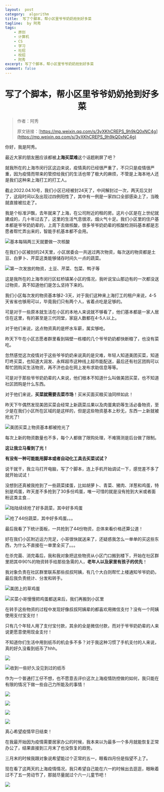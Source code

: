 ```yaml
---
layout:  post
category:  algorithm
title:  写了个脚本，帮小区里爷爷奶奶抢到好多菜
tagline:  by 阿秀
tags:
    - 原创
    - 计算机
    - CS
    - 学习
    - 社招
    - 校招
    - 阿秀
excerpt: 写了个脚本，帮小区里爷爷奶奶抢到好多菜
comment: false
---
```





<h1 align="center">写了个脚本，帮小区里爷爷奶奶抢到好多菜</h1>

>作者：阿秀
>
>原文链接：[https://mp.weixin.qq.com/s/3yXKhCREPS_9h9kQ0xNC4g](https://mp.weixin.qq.com/s/3yXKhCREPS_9h9kQ0xNC4g)

你好，我是阿秀。

最近大家的朋友圈应该都被**上海买菜难**这个话题刷屏了吧？

就我所在的上海市闵行区这边来说，疫情真的已经很严重了，不只只是疫情很严重，因为疫情而带来的管控给我们的生活也带了极大的麻烦，不管是上海本地人还是我们这种来上海打工的打工人。

截止2022.04.10号，我们小区已经被封24天了，中间解封过一次，两天后又封了，这段时间以及出现过四例阳性了，其中有一例是一家四口全部感染上了，当晚就直接被拉走了。

我是个标准沪飘，去年就来了上海，在公司附近的租的房。这片小区是在上世纪就建成的，几十年过去了，这里的生活气息很浓，烟火气十足。我们小区里的住户基本都是爷爷奶奶辈的，上周下去做核酸，很多爷爷奶奶辈的核酸检测码基本都是志愿者帮忙弄出来的，智能手机基本都不会用。

![基本每隔两三天就要做一次核酸](./picture/202204101837271.png)

在我们小区被封的24天里，小区居委会一共送过两次物资，每次送的物资都是土豆、白萝卜、芹菜这类能够储存时间久一点的蔬菜。

![第一次发放的物资，土豆、芹菜、包菜、鸭子等](./picture/202204101837939.png)



这是我所在的上海市闵行区虹桥镇某小区的情况，我听说宝山那边有的一次都没送过物资，真不知道他们是怎么坚持下来的。

我们小区每次发的物资基本够2-3天，对于我们这种来上海打工的租户来说，4-5天省省也够用可以，毕竟我们只有两个人，省着点吃是足够的。

可是对于一些原本就生活在小区的本地人来说就不够看了，他们基本都是一家人居住在这里，有的甚至是三代同堂，家庭人数都在4-5人以上。

对于他们来说，这点物资真的是杯水车薪，属实够呛。

昨天下午在小区志愿者群里看到隔壁一栋楼的几个爷爷奶奶都快断粮了，也没有菜吃。

忽然感觉这次疫情对于这些爷爷奶奶来说真的是灾难，年轻人知道美团买菜，知道叮咚买菜，也知道大润发、永辉超市这种线上超市能配送，最后还有社区团购可以帮忙团购买生活物资，再不济也会在网上发布求助信息等等。

可是对于那些爷爷奶奶辈的人来说，他们根本不知道什么叫做美团买菜，也不知道社区团购是什么东西。

对于他们来说，**买菜就需要去菜市场**！买米买面买粮买油同样如此！

昨天下午偶然发现美团买菜会经常上新蔬菜瓜果以及肉蛋禽奶等生活必备物资，至少是在我们小区所在区域的是这样的，但是这些物资基本上秒无，东西一上新就被抢光了!

![美团买菜上物资基本都被抢光了](./picture/202204101837024.png)

每次上新的物资数量也不多，每个人都做了限购处理，不难猜测是后台做了限制。

**这让我立马看到了光！**

**有没有一种可能能用脚本或者自动化工具去买菜试试？**

说干就干，我立马打开电脑，写了个脚本，连上手机开始调试一下，感觉差不多了就开始试试！

没想到还真被我抢到了一些蔬菜揉蛋，比如胡萝卜、青菜、猪肉、洋葱和鸡蛋，特别是鸡蛋，昨天差不多抢到了30多份鸡蛋，唯一可惜的就是没有抢到大米或者面粉这类主食...

![陆陆续续抢了好多蔬菜，其中好多鸡蛋](./picture/202204101837340.png)



![抢了44份蔬菜，其中好多鸡蛋。。。](./picture/202204101837208.png)

最后我看了下统计面板，一共抢到了44份物资，总体来看价格还算公道！

好在我们小区附近运力充足，小哥很快就送来了，还疑惑我怎么一单单的买这些东西，为什么不直接在一单里全买了。。。

在杀完菌、消完毒后，我和我对象把这些物资从小区门口搬到楼下，开始在社区群里把其中90%的物资转手给那些急需的人，**老年人以及家里有孩子的优先**！

我对象负责在社区群里联系那些叔叔阿姨，有几个大白则帮忙上楼通知爷爷奶奶，最后我负责统计、分发和转手。

![美团上的草鸡蛋](./picture/202204101837685.png)

![买菜小哥慢慢把鸡蛋都送来后，我们再搬到小区里](./picture/202204101836416.png)



在转手这些物资的过程中发现好像叔叔阿姨辈的都喜欢用微信支付？没有一个阿姨使用支付宝支付！

只有几个年轻人用了支付宝付款，其余的全是微信付款，而对于爷爷奶奶辈的人来说更愿意使用现金支付！

不知道你们生活中用到纸币的机会多不多？对于我这种习惯了手机支付的人来说，真的好久没看到纸币了hhh。

![](./picture/202204101836857.png)





![收到一些好久没见到过的纸币](./picture/202204101836442.png)



作为一个普通打工仔不想，也不愿意去评价这次上海疫情防控做的如何，我只能在有限的情况下做一些自己力所能及的事情！

![](./picture/202204101835417.png)



![](./picture/202204101835103.png)

![](./picture/202204101835963.png)

![](./picture/202204101835351.png)

真心希望疫情早日结束！

在我最开始因为疫情需要居家办公的时候，我本来以为最多一个多月就能恢复正常办公了，结果直接到三月末了也没恢复的趋势。

三月末的时候我跟对象说希望能过个正常的五一，眼看四月份是指望不上了。

现在看了这两天的上海疫情情况，我只希望自己能在六一的时候出去逛逛，眼瞅着过不了五一劳动节了，那就尽量就过个六一儿童节吧！



![](./picture/202204101835929.png)

